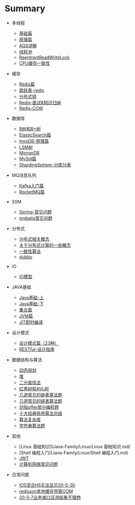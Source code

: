  # Summary

  * 多线程
      * [基础篇](Java-Family/多线程/多线程-基础篇.md) 
      *  [原理篇](Java-Family/多线程/多线程-原理篇.md) 
      *   [AQS详解](Java-Family/多线程/AQS详解.md)
      *   [线程池](Java-Family/多线程/线程池.md) 
      *  [ReentrantReadWriteLock](Java-Family/多线程/ReentrantReadWriteLock.md) 
      *   [CPU缓存一致性](Java-Family/多线程/CPU缓存一致性.md) 
  * 缓存
      *  [Redis篇](Java-Family/缓存-redis/缓存-Redis篇.md) 
      *  [跳跃表-redis](Java-Family/缓存-redis/跳跃表-redis.md) 
      *  [分布式锁](Java-Family/缓存-redis/Redis-分布式锁.md) 
      *  [Redis-面试&知识归纳](Java-Family/缓存-redis/Redis-面试&知识归纳-重要.md) 
      *   [Redis-COW](Java-Family/缓存-redis/Redis-COW.md) 
  * 数据库
      *  [B树和B+树](Java-Family/数据库/B树和B+树.md) 
      *  [ElasticSearch篇](Java-Family/数据库/ElasticSearch篇.md) 
      *  [InnoDB-原理篇](Java-Family/数据库/InnoDB-原理篇.md) 
      *  [LSM树](Java-Family/数据库/LSM树.md) 
      *  [MongoDB](Java-Family/数据库/MongoDB.md) 
      *  [MySql篇](Java-Family/数据库/MySql篇.md) 
      *  [ShardingSphere-分库分表](Java-Family/数据库/ShardingSphere-分库分表.md) 
  * MQ消息队列
      *  [Kafka入门篇](Java-Family/MQ消息队列/Kafka入门篇.md) 
      *  [RocketMQ篇](Java-Family/MQ消息队列/RocketMQ篇.md) 
  * SSM
      *   [Spring-常见问题](Java-Family/SSM/Spring-常见问题.md) 
      *   [mybatis常见问题](Java-Family/SSM/mybatis常见问题.md)
* 分布式
     * [分布式相关概念](Java-Family/分布式/分布式相关概念.md) 
     * [关于分布式计算的一些概念](Java-Family/分布式/关于分布式计算的一些概念.md) 
     * [一致性算法](Java-Family/分布式/一致性算法.md) 
     * [dubbo](Java-Family/分布式/dubbo.md) 

* IO
    *   [IO模型](Java-Family/IO/IO模型.md) 
* JAVA基础
    *  [Java基础-上](Java-Family/Java基础/Java基础-上.md) 
    *  [Java基础-下](Java-Family/Java基础/Java基础-下.md) 
    *  [集合篇](Java-Family/Java基础/集合篇.md) 
    *  [JVM篇](Java-Family/Java基础/JVM篇.md) 
    *  [JIT即时编译](Java-Family/Java基础/JIT即时编译.md) 
* 设计模式
    *  [设计模式篇（23种）](Java-Family/设计模式/设计模式篇（23种）.md) 
    *  [RESTful-设计指南](Java-Family/设计模式/RESTful-设计指南.md) 
* 数据结构与算法
    *  [动态规划](Java-Family/数据结构与算法/动态规划.md) 
    *  [堆](Java-Family/数据结构与算法/堆.md) 
    *  [二分查找法](Java-Family/数据结构与算法/二分查找法.md) 
    *  [红黑树和AVL树](Java-Family/数据结构与算法/红黑树和AVL树.md) 
    *  [几道常见的链表算法题](Java-Family/数据结构与算法/几道常见的链表算法题.md) 
    *  [几道常见的链表算法题](Java-Family/数据结构与算法/几道常见的链表算法题.md) 
    *  [剑指offer部分编程题](Java-Family/数据结构与算法/剑指offer部分编程题.md) 
    *  [十大经典排序算法总结](Java-Family/数据结构与算法/十大经典排序算法总结.md) 
    *  [算法复杂度](Java-Family/数据结构与算法/算法复杂度.md) 
    *  [字符串算法题](Java-Family/数据结构与算法/字符串算法题.md) 
* 其他
    *  [Linux 基础知识](Java-Family/Linux/Linux 基础知识.md) 
    *  [Shell 编程入门](Java-Family/Linux/Shell 编程入门.md) 
    *  [JWT](Java-Family/认证授权/JWT.md) 
    *  [计算机网络常见问题](Java-Family/网络/计算机网络常见问题.md) 
* 日常问题
    *  [IOS混合H5无法显示20-5-30](Java-Family/日常问题/IOS混合H5无法显示（20-5-30）.md) 
    *  [redisson本地缓存导致OOM](Java-Family/日常问题/redisson本地缓存导致OOM.md) 
    *  [20-5-7业务接口压测结果不理想](Java-Family/日常问题/20-5-7业务接口压测结果不理想.md) 


